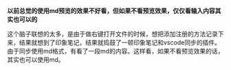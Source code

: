 
**以前总觉的使用md预览的效果不好看，但如果不看预览效果，仅仅看输入内容其实也可以的**

这个脑子联想的太多，是由于做右键打开文件的时候，想把添加注册的方法记录下来，结果就想到了印象笔记，结果就捣鼓了一顿印象笔记和vscode同步的插件。</br>
由于同步使用md格式，有看了一段md的内容。这样看，如果不看预览效果的话，其实也可以使用md。





